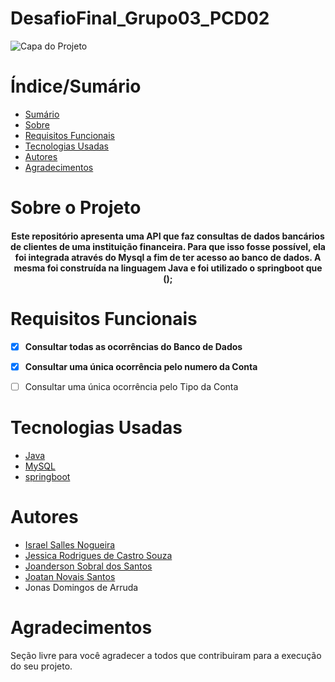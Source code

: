 # DesafioFinal_Grupo03_PCD02


![Capa do Projeto](https://picsum.photos/850/280)

# Índice/Sumário

* [Sumário](#índice/sumário)
* [Sobre](#sobre-o-projeto)
* [Requisitos Funcionais](#requisitos-funcionais)
* [Tecnologias Usadas](#tecnologias-usadas)
* [Autores](#autores)
* [Agradecimentos](#agradecimentos)

# Sobre o Projeto

<h4 align="center"> 
Este repositório apresenta uma API que faz consultas de dados bancários de clientes de uma instituição financeira. Para que isso fosse possível, ela foi integrada através do Mysql a fim de ter acesso ao banco de dados. A mesma foi construída na linguagem Java e foi utilizado o springboot que ();
</h4>


# Requisitos Funcionais 

- [x] **Consultar todas as ocorrências do Banco de Dados**
- [x] **Consultar uma única ocorrência pelo numero da Conta**
- [ ] Consultar uma única ocorrência pelo Tipo da Conta


# Tecnologias Usadas

- [Java](https://flutter.dev/)
- [MySQL](https://nodejs.org/en/)
- [springboot](https://pt-br.reactjs.org/)

# Autores

- [Israel Salles Nogueira](https://github.com/GeoIsrael)
- [Jessica Rodrigues de Castro Souza](https://github.com/JessycaCastro)
- [Joanderson Sobral dos Santos](https://github.com/sobral25)
- [Joatan Novais Santos](https://github.com/Joatan1989)
- Jonas Domingos de Arruda


# Agradecimentos

Seção livre para você agradecer a todos que contribuiram para a execução do seu projeto.

